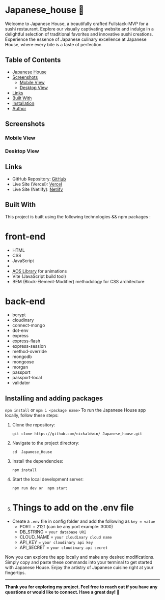 # Japanese_house 🍣

Welcome to Japanese House, a beautifully crafted Fullstack-MVP for a sushi restaurant. Explore our visually captivating website and indulge in a delightful selection of traditional favorites and innovative sushi creations. Experience the essence of Japanese culinary excellence at Japanese House, where every bite is a taste of perfection.

## Table of Contents

- [Japanese House](#Japanese-House)
- [Screenshots](#screenshots)
  - [Mobile View](#mobile-view)
  - [Desktop View](#desktop-view)
- [Links](#links)
- [Built With](#built-with)
- [Installation](#installation)
- [Author](#author)

## Screenshots

### Mobile View



### Desktop View



## Links

- GitHub Repository: [GitHub](/)
- Live Site (Vercel): [Vercel](/)
- Live Site (Netlify): [Netlify](/)

## Built With

This project is built using the following technologies && npm packages :
# front-end
- HTML
- CSS
- JavaScript
- 
- [AOS Library](https://michalsnik.github.io/aos/) for animations
- Vite (JavaScript build tool)
- BEM (Block-Element-Modifier) methodology for CSS architecture

# back-end
- bcrypt
- cloudinary
- connect-mongo
- dot-env
- express
- express-flash
- express-session
- method-override
- mongodb
- mongoose
- morgan
- passport
- passport-local
- validator

## Installing and adding packages
`npm install` or `npm i <package name>`
To run the Japanese House app locally, follow these steps:

1. Clone the repository:

   ```
   git clone https://github.com/nickaldwin/ Japanese_house.git
   ```

2. Navigate to the project directory:

   ```
   cd  Japanese_House
   ```

3. Install the dependencies:

   ```
   npm install
   ```

4. Start the local development server:
   ```
   npm run dev or  npm start
   ```
5. # Things to add on the .env file

- Create a `.env` file in config folder and add the following as `key = value`
  - PORT = 2121 (can be any port example: 3000)
  - DB_STRING = `your database URI`
  - CLOUD_NAME = `your cloudinary cloud name`
  - API_KEY = `your cloudinary api key`
  - API_SECRET = `your cloudinary api secret`

Now you can explore the app locally and make any desired modifications. Simply copy and paste these commands into your terminal to get started with Japanese House. Enjoy the artistry of Japanese cuisine right at your fingertips.

---

**Thank you for exploring my project. Feel free to reach out if you have any questions or would like to connect. Have a great day! 🍣**
